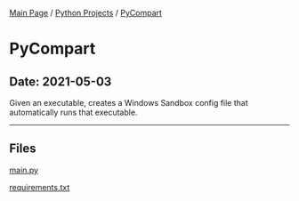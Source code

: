 [Main Page](/) / [Python Projects](/python) / [PyCompart](/python/2020-12-11_Stitch_Frames)

# PyCompart

## Date: 2021-05-03

Given an executable, creates a Windows Sandbox config file that automatically runs that executable.

-----

## Files

[main.py](main.py)

[requirements.txt](requirements.txt)
